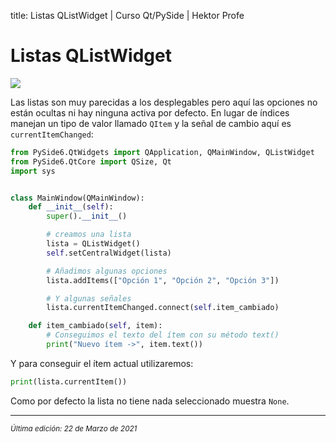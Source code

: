 title: Listas QListWidget | Curso Qt/PySide | Hektor Profe

# Listas QListWidget

<img src="{{cdn}}/pyside/09.png">

Las listas son muy parecidas a los desplegables pero aquí las opciones no están ocultas ni hay ninguna activa por defecto. En lugar de índices manejan un tipo de valor llamado `QItem` y la señal de cambio aquí es `currentItemChanged`:

```python
from PySide6.QtWidgets import QApplication, QMainWindow, QListWidget
from PySide6.QtCore import QSize, Qt
import sys


class MainWindow(QMainWindow):
    def __init__(self):
        super().__init__()

        # creamos una lista
        lista = QListWidget()
        self.setCentralWidget(lista)

        # Añadimos algunas opciones
        lista.addItems(["Opción 1", "Opción 2", "Opción 3"])

        # Y algunas señales
        lista.currentItemChanged.connect(self.item_cambiado)

    def item_cambiado(self, item):
        # Conseguimos el texto del ítem con su método text()
        print("Nuevo ítem ->", item.text())
```

Y para conseguir el ítem actual utilizaremos:

```python
print(lista.currentItem())
```

Como por defecto la lista no tiene nada seleccionado muestra `None`.


___
<small class="edited"><i>Última edición: 22 de Marzo de 2021</i></small>
